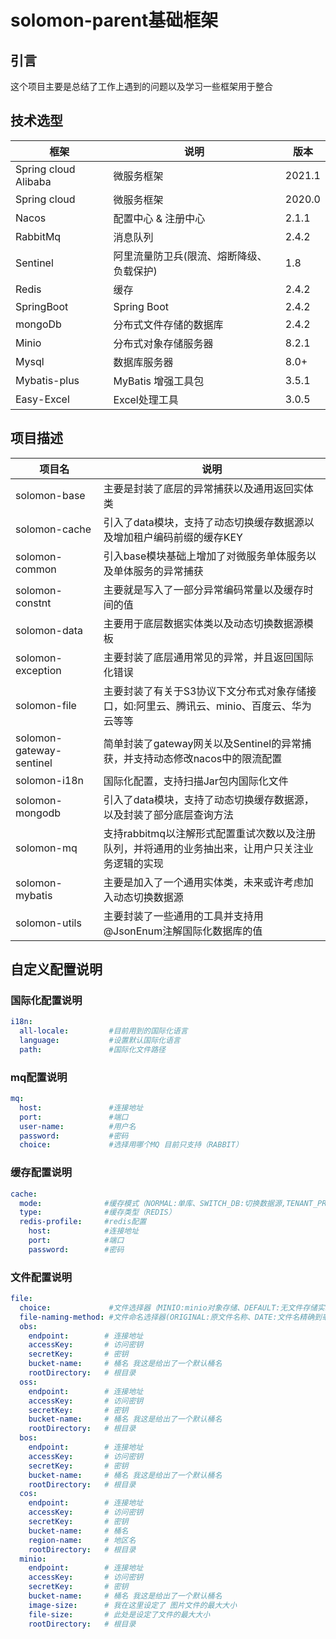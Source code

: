 # solomon-parent基础框架

## 引言

这个项目主要是总结了工作上遇到的问题以及学习一些框架用于整合



## 技术选型

| 框架                 | 说明                                     | 版本   |
| -------------------- | ---------------------------------------- | ------ |
| Spring cloud Alibaba | 微服务框架                               | 2021.1 |
| Spring cloud         | 微服务框架                               | 2020.0 |
| Nacos                | 配置中心 & 注册中心                      | 2.1.1  |
| RabbitMq             | 消息队列                                 | 2.4.2  |
| Sentinel             | 阿里流量防卫兵(限流、熔断降级、负载保护) | 1.8    |
| Redis                | 缓存                                     | 2.4.2  |
| SpringBoot           | Spring Boot                              | 2.4.2  |
| mongoDb              | 分布式文件存储的数据库                   | 2.4.2  |
| Minio                | 分布式对象存储服务器                     | 8.2.1  |
| Mysql                | 数据库服务器                             | 8.0+   |
| Mybatis-plus         | MyBatis 增强工具包                       | 3.5.1  |
| Easy-Excel           | Excel处理工具                            | 3.0.5  |

## 项目描述

| 项目名                   | 说明                                                         |
| ------------------------ | ------------------------------------------------------------ |
| solomon-base             | 主要是封装了底层的异常捕获以及通用返回实体类                 |
| solomon-cache            | 引入了data模块，支持了动态切换缓存数据源以及增加租户编码前缀的缓存KEY |
| solomon-common           | 引入base模块基础上增加了对微服务单体服务以及单体服务的异常捕获 |
| solomon-constnt          | 主要就是写入了一部分异常编码常量以及缓存时间的值             |
| solomon-data             | 主要用于底层数据实体类以及动态切换数据源模板                 |
| solomon-exception        | 主要封装了底层通用常见的异常，并且返回国际化错误             |
| solomon-file             | 主要封装了有关于S3协议下文分布式对象存储接口，如:阿里云、腾讯云、minio、百度云、华为云等等 |
| solomon-gateway-sentinel | 简单封装了gateway网关以及Sentinel的异常捕获，并支持动态修改nacos中的限流配置 |
| solomon-i18n             | 国际化配置，支持扫描Jar包内国际化文件                        |
| solomon-mongodb          | 引入了data模块，支持了动态切换缓存数据源，以及封装了部分底层查询方法 |
| solomon-mq               | 支持rabbitmq以注解形式配置重试次数以及注册队列，并将通用的业务抽出来，让用户只关注业务逻辑的实现 |
| solomon-mybatis          | 主要是加入了一个通用实体类，未来或许考虑加入动态切换数据源   |
| solomon-utils            | 主要封装了一些通用的工具并支持用@JsonEnum注解国际化数据库的值 |

## 自定义配置说明

### 国际化配置说明

```yaml
i18n:
  all-locale:         #目前用到的国际化语言
  language: 		  #设置默认国际化语言
  path: 			  #国际化文件路径
```

### mq配置说明

```yaml
mq:
  host: 			  #连接地址
  port:               #端口 
  user-name:          #用户名
  password:           #密码
  choice:             #选择用哪个MQ 目前只支持（RABBIT）
```

### 缓存配置说明

```yaml
cache:
  mode:              #缓存模式（NORMAL:单库、SWITCH_DB:切换数据源,TENANT_PREFIX:单库模式在key前面增加租户编码）   
  type:              #缓存类型（REDIS）
  redis-profile:     #redis配置
    host: 			 #连接地址
    port:            #端口
    password:        #密码
```

### 文件配置说明

```yaml
file:
  choice: 			  #文件选择器（MINIO:minio对象存储、DEFAULT:无文件存储实现、OSS:阿里云、OBS:华为云、COS:腾讯云、BOS:百度云）
  file-naming-method: #文件命名选择器(ORIGINAL:原文件名称、DATE:文件名精确到毫秒并且以年月做为文件夹名、UUID:UUID命名、SNOWFLAKE:雪花id命名)
  obs:
    endpoint:        # 连接地址
    accessKey:       # 访问密钥
    secretKey:		 # 密钥
    bucket-name: 	 # 桶名 我这是给出了一个默认桶名
    rootDirectory:   # 根目录
  oss:
    endpoint:        # 连接地址
    accessKey:       # 访问密钥
    secretKey:		 # 密钥
    bucket-name: 	 # 桶名 我这是给出了一个默认桶名
    rootDirectory:   # 根目录
  bos:
    endpoint:        # 连接地址
    accessKey:       # 访问密钥
    secretKey:		 # 密钥
    bucket-name: 	 # 桶名 我这是给出了一个默认桶名
    rootDirectory:   # 根目录
  cos:
    endpoint:		 # 连接地址
    accessKey:       # 访问密钥
    secretKey:       # 密钥
    bucket-name:     # 桶名
    region-name:     # 地区名
    rootDirectory:   # 根目录
  minio:
    endpoint:        # 连接地址
    accessKey:       # 访问密钥
    secretKey:		 # 密钥
    bucket-name: 	 # 桶名 我这是给出了一个默认桶名
    image-size: 	 # 我在这里设定了 图片文件的最大大小
    file-size:  	 # 此处是设定了文件的最大大小
    rootDirectory:   # 根目录
```

